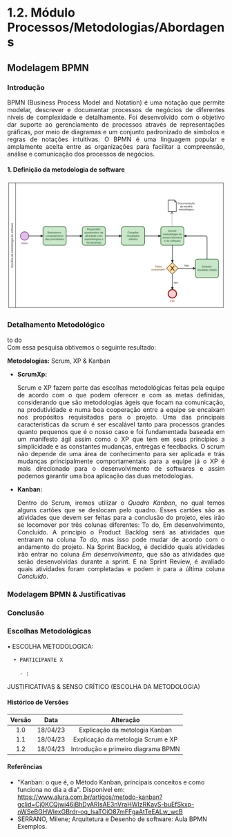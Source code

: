 # 1.2. Módulo Processos/Metodologias/Abordagens

## Modelagem BPMN

### Introdução
<p align="justify">BPMN (Business Process Model and Notation) é uma notação que permite modelar, descrever e documentar processos de negócios de diferentes níveis de complexidade e detalhamente. Foi desenvolvido com o objetivo dar suporte ao gerenciamento de processos através de representações gráficas, por meio de diagramas e um conjunto padronizado de símbolos e regras de notações intuitivas. O BPMN é uma linguagem popular e amplamente aceita entre as organizações para facilitar a compreensão, análise e comunicação dos processos de negócios.</p>

#### 1. Definição da metodologia de software
<img src="../IMG/diagram - Escolha.svg"> 

### Detalhamento Metodológico
to do <br>
Com essa pesquisa obtivemos o seguinte resultado:

**Metodologias:** Scrum, XP & Kanban

- **ScrumXp:** <p align="justify"> Scrum e XP fazem parte das escolhas metodológicas feitas pela equipe de acordo com o que podem oferecer e com as metas definidas, considerando que são metodologias ágeis que focam na comunicação, na produtividade e numa boa cooperação entre a equipe se encaixam nos propósitos requisitados para o projeto. Uma das principais caracteristicas da scrum é ser escalável tanto para processos grandes quanto pequenos que é o nosso caso e foi fundamentada baseada em um manifesto ágil assim como o XP que tem em seus princípios a simplicidade e as constantes mudanças, entregas e feedbacks. O scrum não depende de uma área de conhecimento para ser aplicada e trás mudanças principalmente comportamentais para a equipe já o XP é mais direcionado para o desenvolvimento de softwares e assim podemos garantir uma boa aplicação das duas metodologias.</p>


- **Kanban:** <p align="justify"> Dentro do Scrum, iremos utilizar o *Quadro Kanban*, no qual temos alguns cartões que se deslocam pelo quadro. Esses cartões são as atividades que devem ser feitas para a conclusão do projeto, eles irão se locomover por três colunas diferentes: To do, Em desenvolvimento, Concluído.
A princípio o Product Backlog será as atividades que entraram na coluna *To do*, mas isso pode mudar de acordo com o andamento do projeto.
Na Sprint Backlog, é decidido quais atividades irão entrar no coluna *Em desenvolvimento*, que são as atividades que serão desenvolvidas durante a sprint. E na Sprint Review, é avaliado quais atividades foram completadas e podem ir para a última coluna *Concluído*.</p>



### Modelagem BPMN & Justificativas

### Conclusão

### Escolhas Metodológicas

• ESCOLHA METODOLOGICA: 
    
      • PARTICIPANTE X
     
        ◦ : 
            
JUSTIFICATIVAS & SENSO CRÍTICO (ESCOLHA DA METODOLOGIA) 


#### Histórico de Versões

| Versão  |   Data   |                   Alteração                    |
| :-----: | :------: | :--------------------------------------------: |
|   1.0   | 18/04/23 | Explicação da metologia Kanban |
|   1.1   | 18/04/23 | Explicação da metologia Scrum e XP |
|   1.2   | 18/04/23 | Introdução e primeiro diagrama BPMN |

#### Referências

- "Kanban: o que é, o Método Kanban, principais conceitos e como funciona no dia a dia". Disponível em: https://www.alura.com.br/artigos/metodo-kanban?gclid=Cj0KCQjwi46iBhDyARIsAE3nVraHWIzRKayS-buEfSkxp-nWSeBGHWlexGBrdr-oq_lsaTOiO87mFFgaAtTeEALw_wcB
- SERRANO, Milene; Arquitetura e Desenho de software: Aula BPMN Exemplos.
